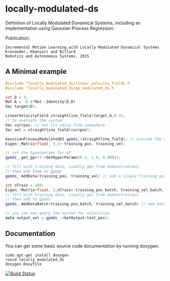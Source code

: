 # locally-modulated-ds

Definition of Locally Modulated Dynamical Systems, including an implementation 
using Gaussian Process Regression.

Publication: 

    Incremental Motion Learning with Locally Modulated Dynamical Systems
    Kronander, Khansari and Billard
    Robotics and Autonomous Systems, 2015


## A Minimal example

```c++
#include "locally_modulated_ds/linear_velocity_fields.h
#include "locally_modulated_ds/gp_modulated_ds.h

int D = 3;
Mat A = -0.4*Mat::Identity(D,D)
Vec target(D);

LinearVelocityField straightline_field(target,A,0.3);
// to evaluate the system:
Vec currpos; // set its value from somewhere
Vec vel = straightline_field(currpos);

GaussianProcessModulatedDS gpmds_(straightline_field); // provide the original dynamics to the constructor
Eigen::Matrix<float, 3,1> training_pos, training_vel;

// set the hyperparams for GP
gpmds_.get_gpr()->SetHyperParams(0.1, 1.0, 0.0001);

// fill with training data, usually get from demonstrations
// then add them to gpmds
gpmds_.AddData(training_pos, training_vel) // add a single training point,

int nTrain = 100;
Eigen::Matrix<float, 3,nTrain> training_pos_batch, training_vel_batch;
// fill with training data, usually get from demonstrations
// then add to gpmds
gpmds_.AddDataBatch(training_pos_batch, training_vel_batch) // add batch training point

// you can now query the system for velocities
auto output_vel = gpmds_->GetOutput(test_pos);

```

## Documentation
You can get some basic source code documentation by running doxygen.

```
sudo apt-get install doxygen
roscd locally_modulated_ds
doxygen Doxyfile
```


[![Build Status](https://magnum.travis-ci.com/epfl-lasa/locally-modulated-ds.svg?token=BqUQb763tsVV4QyzLgBy&branch=master)](https://magnum.travis-ci.com/epfl-lasa/locally-modulated-ds)



